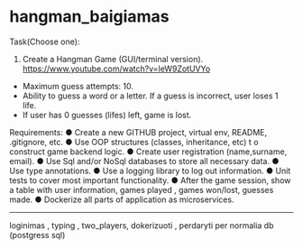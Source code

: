 # hangman_baigiamas
Task(Choose one):
1. Create a Hangman Game (GUI/terminal version).
https://www.youtube.com/watch?v=leW9ZotUVYo
- Maximum guess attempts: 10.
- Ability to guess a word or a letter. If a guess is incorrect, user loses 1 life.
- If user has 0 guesses (lifes) left, game is lost.

Requirements:
● Create a new GITHUB project, virtual env, README, .gitignore, etc.
● Use OOP structures (classes, inheritance, etc) t o construct game backend logic.
● Create user registration (name,surname, email).
● Use Sql and/or NoSql databases to store all necessary data.
● Use type annotations.
● Use a logging library to log out information.
● Unit tests to cover most important functionality.
● After the game session, show a table with user information, games played , games
won/lost, guesses made.
● Dockerize all parts of application as microservices.


___

loginimas , typing , two_players, dokerizuoti , perdaryti per normalia db (postgress sql)